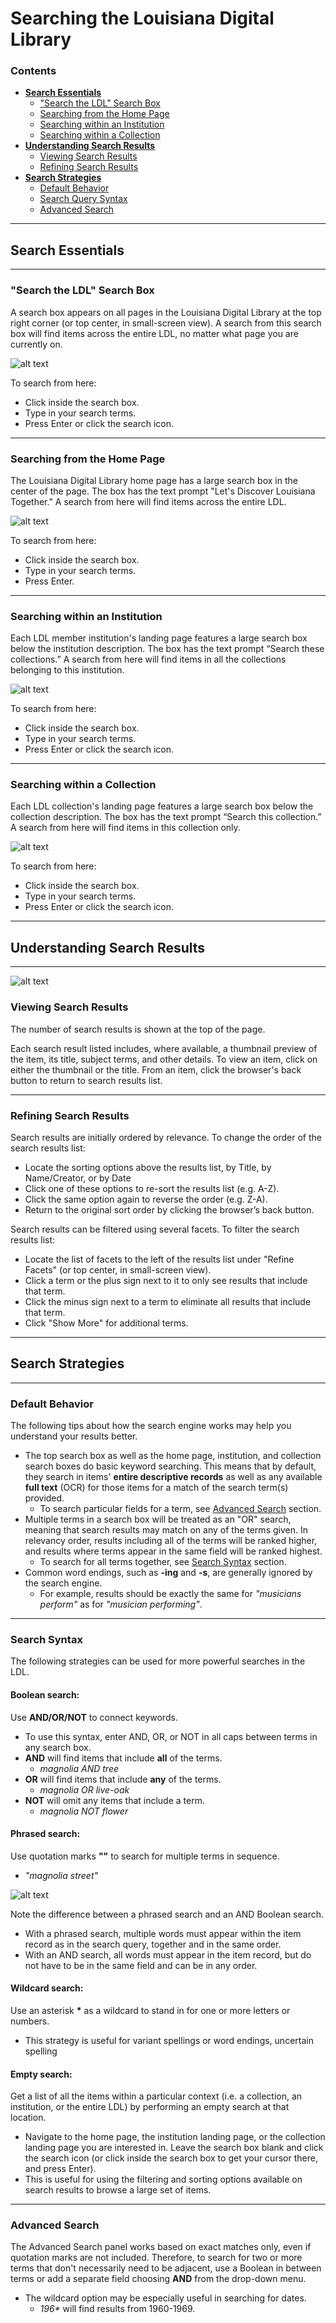 # Searching the Louisiana Digital Library  

### Contents
* __[Search Essentials](#search-essentials)__
    * ["Search the LDL" Search Box](#search-the-ldl-search-box)  
    * [Searching from the Home Page](#searching-from-the-home-page)
    * [Searching within an Institution](#searching-within-an-institution)
    * [Searching within a Collection](#searching-within-a-collection)
* __[Understanding Search Results](#understanding-search-results)__  
    * [Viewing Search Results](#viewing-search-results)
    * [Refining Search Results](#refining-search-results)
* __[Search Strategies](#search-strategies)__  
    * [Default Behavior](#default-behavior)
    * [Search Query Syntax](#search-query-syntax)
    * [Advanced Search](#advanced-search)

- - - - -

## Search Essentials  

- - - - -

### "Search the LDL" Search Box

A search box appears on all pages in the Louisiana Digital Library at the top right corner (or top center, in small-screen view). A search from this search box will find items across the entire LDL, no matter what page you are currently on.  

![alt text][ldl_search]

To search from here:  

* Click inside the search box.  
* Type in your search terms.  
* Press Enter or click the search icon.  

- - - - -

### Searching from the Home Page  

The Louisiana Digital Library home page has a large search box in the center of the page. The box has the text prompt "Let's Discover Louisiana Together." A search from here will find items across the entire LDL.  

![alt text][home_page]  

To search from here:  

* Click inside the search box.  
* Type in your search terms.  
* Press Enter.  

- - - - -

### Searching within an Institution

Each LDL member institution's landing page features a large search box below the institution description. The box has the text prompt “Search these collections.” A search from here will find items in all the collections belonging to this institution.

![alt text][institution_search]

To search from here:  

* Click inside the search box.  
* Type in your search terms.  
* Press Enter or click the search icon.

- - - - -

### Searching within a Collection

Each LDL collection's landing page features a large search box below the collection description. The box has the text prompt “Search this collection.” A search from here will find items in this collection only.

![alt text][collection_search]

To search from here:  

* Click inside the search box.  
* Type in your search terms.  
* Press Enter or click the search icon.

- - - - -

## Understanding Search Results

- - - - -

![alt text][search_results]

### Viewing Search Results

The number of search results is shown at the top of the page.  

Each search result listed includes, where available, a thumbnail preview of the item, its title, subject terms, and other details. To view an item, click on either the thumbnail or the title. From an item, click the browser's back button to return to search results list.

- - - - -

### Refining Search Results

Search results are initially ordered by relevance. To change the order of the search results list:

* Locate the sorting options above the results list, by Title, by Name/Creator, or by Date
* Click one of these options to re-sort the results list (e.g. A-Z).
* Click the same option again to reverse the order (e.g. Z-A).
* Return to the original sort order by clicking the browser’s back button.

Search results can be filtered using several facets. To filter the search results list:

* Locate the list of facets to the left of the results list under "Refine Facets" (or top center, in small-screen view).
* Click a term or the plus sign next to it to only see results that include that term.
* Click the minus sign next to a term to eliminate all results that include that term.
* Click "Show More" for additional terms.

- - - - -

## Search Strategies

- - - - -

### Default Behavior  

The following tips about how the search engine works may help you understand your results better.

* The top search box as well as the home page, institution, and collection search boxes do basic keyword searching. This means that by default, they search in items' __entire descriptive records__ as well as any available __full text__ (OCR) for those items for a match of the search term(s) provided.
    * To search particular fields for a term, see [Advanced Search](#advanced-search) section.
* Multiple terms in a search box will be treated as an "OR" search, meaning that search results may match on any of the terms given. In relevancy order, results including all of the terms will be ranked higher, and results where terms appear in the same field will be ranked highest.
    * To search for all terms together, see [Search Syntax](#search-syntax) section.
* Common word endings, such as __-ing__ and __-s__, are generally ignored by the search engine.
    * For example, results should be exactly the same for _"musicians perform"_ as for _"musician performing"_.

- - - - -

### Search Syntax

The following strategies can be used for more powerful searches in the LDL.

#### Boolean search:  

Use __AND/OR/NOT__ to connect keywords.  

* To use this syntax, enter AND, OR, or NOT in all caps between terms in any search box.
* __AND__ will find items that include __all__ of the terms.
    * _magnolia AND tree_
* __OR__ will find items that include __any__ of the terms.
    * _magnolia OR live-oak_
* __NOT__ will omit any items that include a term.
    * _magnolia NOT flower_

#### Phrased search:  

Use quotation marks __""__ to search for multiple terms in sequence.

* _"magnolia street"_

![alt text][phrase_search]

Note the difference between a phrased search and an AND Boolean search.  

* With a phrased search, multiple words must appear within the item record as in the search query, together and in the same order.
* With an AND search, all words must appear in the item record, but do not have to be in the same field and can be in any order.

#### Wildcard search:

Use an asterisk __*__ as a wildcard to stand in for one or more letters or numbers.  

* This strategy is useful for variant spellings or word endings, uncertain spelling

#### Empty search:

Get a list of all the items within a particular context (i.e. a collection, an institution, or the entire LDL) by performing an empty search at that location.

* Navigate to the home page, the institution landing page, or the collection landing page you are interested in. Leave the search box blank and click the search icon (or click inside the search box to get your cursor there, and press Enter).
* This is useful for using the filtering and sorting options available on search results to browse a large set of items.

- - - - -

### Advanced Search

The Advanced Search panel works based on exact matches only, even if quotation marks are not included. Therefore, to search for two or more terms that don't necessarily need to be adjacent, use a Boolean in between terms or add a separate field choosing __AND__ from the drop-down menu.

  * The wildcard option may be especially useful in searching for dates.
    * _196*_ will find results from 1960-1969.


[ldl_search]: search_essentials_images/ldl_search.jpg "Top right search box"
[home_page]: search_essentials_images/home_page.jpg "Home page search box"
[search_results]: search_essentials_images/search_results.jpg "Search results for 'magnolia'"
[institution_search]: search_essentials_images/institution_search.jpg "Institution search box"
[collection_search]: search_essentials_images/collection_search.jpg "Collection search box"
[phrase_search]: search_essentials_images/phrase_search.jpg "Phrase search for 'magnolia' in search box"
